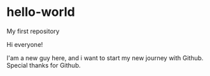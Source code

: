# hello-world
My first repository

Hi everyone!

I'am a new guy here, and i want to start my new journey with Github. Special thanks for Github.
